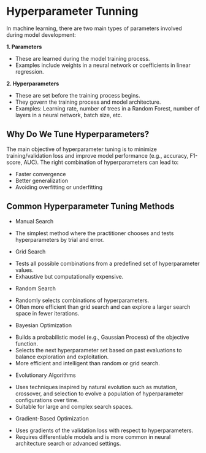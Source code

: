 # Hyperparameter Tunning

In machine learning, there are two main types of parameters involved during model development:

**1. Parameters**
- These are learned during the model training process.
- Examples include weights in a neural network or coefficients in linear regression.

**2. Hyperparameters**
- These are set before the training process begins.
- They govern the training process and model architecture.
- Examples: Learning rate, number of trees in a Random Forest, number of layers in a neural network, batch size, etc.

## Why Do We Tune Hyperparameters?
The main objective of hyperparameter tuning is to minimize training/validation loss and improve model performance (e.g., accuracy, F1-score, AUC).
The right combination of hyperparameters can lead to:
- Faster convergence
- Better generalization
- Avoiding overfitting or underfitting

## Common Hyperparameter Tuning Methods
- Manual Search
* The simplest method where the practitioner chooses and tests hyperparameters by trial and error.

- Grid Search
* Tests all possible combinations from a predefined set of hyperparameter values.
* Exhaustive but computationally expensive.

- Random Search
* Randomly selects combinations of hyperparameters.
* Often more efficient than grid search and can explore a larger search space in fewer iterations.

- Bayesian Optimization
* Builds a probabilistic model (e.g., Gaussian Process) of the objective function.
* Selects the next hyperparameter set based on past evaluations to balance exploration and exploitation.
* More efficient and intelligent than random or grid search.

- Evolutionary Algorithms
* Uses techniques inspired by natural evolution such as mutation, crossover, and selection to evolve a population of hyperparameter configurations over time.
* Suitable for large and complex search spaces.

- Gradient-Based Optimization
* Uses gradients of the validation loss with respect to hyperparameters.
* Requires differentiable models and is more common in neural architecture search or advanced settings.
